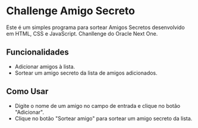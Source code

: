 # Challenge Amigo Secreto

Este é um simples programa para sortear Amigos Secretos desenvolvido em HTML, CSS e JavaScript. Chanllenge do Oracle Next One.

## Funcionalidades

- Adicionar amigos à lista.
- Sortear um amigo secreto da lista de amigos adicionados.

## Como Usar
- Digite o nome de um amigo no campo de entrada e clique no botão "Adicionar".
- Clique no botão "Sortear amigo" para sortear um amigo secreto da lista.

